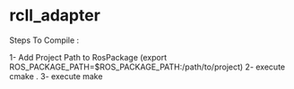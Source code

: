# rcll_adapter

Steps To Compile :

1- Add Project Path to RosPackage (export ROS_PACKAGE_PATH=$ROS_PACKAGE_PATH:/path/to/project)
2- execute cmake .
3- execute make
